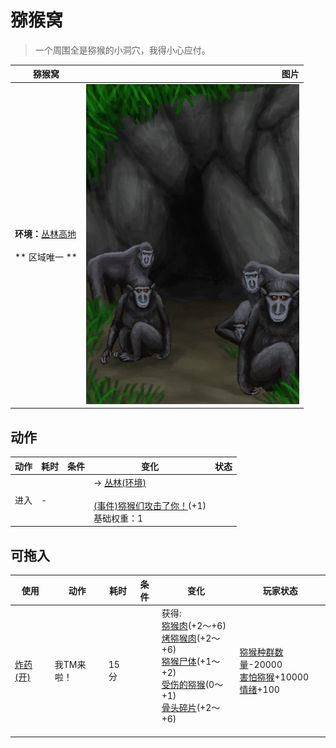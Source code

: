 # 猕猴窝  
> 一个周围全是猕猴的小洞穴，我得小心应付。  
  
  猕猴窝  |   图片   
 ----  |  ----:   
 **环境：**[丛林高地](JungleHighlands.md)<br><br>** 区域唯一 **  |  ![](Sprite/MacaqueDen.png)   
  
## 动作  
动作  |  耗时  |  条件  |  变化  |  状态  
----  |  ----  |  ----  |  ----  |  ----  
进入<br>  |  -  |    |  → [丛林(环境)](Env_Jungle.md)<br><br>[(事件)猕猴们攻击了你！](Event_MacaqueDenFight.md)(+1)<br>基础权重：1<br>  |    
## 可拖入  
使用  |  动作  |  耗时  |  条件  |  变化  |  玩家状态  
----  |  ----  |  ----  |  ----  |  ----  |  ----  
[炸药(开)](DynamiteOn.md)  |  我TM来啦！  |  15分  |    |  获得:<br>[猕猴肉](MacaqueMeat.md)(+2～+6)<br>[烤猕猴肉](MacaqueMeatCooked.md)(+2～+6)<br>[猕猴尸体](MacaqueCarcass.md)(+1～+2)<br>[受伤的猕猴](MacaqueWounded.md)(0～+1)<br>[骨头碎片](BoneSplinters.md)(+2～+6)<br><br>  |  [猕猴种群数量](Pop_Macaque.md)-20000<br>[害怕猕猴](MacaqueFear.md)+10000<br>[情绪](Morale.md)+100  
